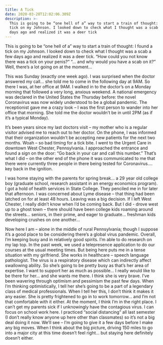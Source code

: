 ```yaml
---
title: A Tick
date: 2020-03-28T12:02:06.309Z
description: >-
  This is going to be “one hell of a” way to start a train of thought: I found a
  tick on my Johnson. I looked down to check what I thought was a scab a few
  days ago and realized it was a deer tick
---
```

This is going to be “one hell of a” way to start a train of thought: I found a tick on my Johnson. I looked down to check what I thought was a scab a few days ago and realized it was a deer tick. “How could you not know there was a tick on your penis?” “… and why would you have a scab on it?” Well, there’s a lot going on at the moment…

This was Sunday (exactly one week ago). I was surprised when the doctor answered my call… she told me to come in the following day at 9AM. So there I was, at her office at 9AM. I walked in to the doctor’s on a Monday morning that followed a very long, anxious weekend. A national emergency was declared in the United States the Thursday before: the novel Coronavirus was now widely understood to be a global pandemic. The receptionist gave me a crazy look – I was the first person to wander into her office that morning. She told me the doctor wouldn’t be in until 2PM (as if it’s a typical Monday).

It’s been years since my last doctors visit – my mother who is a regular visitor advised me to reach out to her doctor. On the phone, I was informed that their organization wouldn’t be accepting new patients for the next two months. Woah – so bad timing for a tick bite. I went to the Urgent Care in downtown West Chester, Pennsylvania. I approached the entrance and found a sign on the door: “Go back in your car and call this number.” That’s what I did – on the other end of the phone it was communicated to me that there were currently three people in there being tested for Coronavirus…. key back in the ignition.

I was home staying with the parents for spring break… a 29 year old college boy (graduate school, research assistant in an energy economics program). I got a hold of health services in State College. They penciled me in for later that afternoon. I was concerned about Lyme disease – that thing had been latched on for at least 48 hours. Leaving was a big decision. If I left West Chester, I really didn’t know when I’d be coming back. But I did - drove west up to a ghost town – there should have been college kids roaming around the streets… seniors, in their prime, and eager to graduate… freshman kids developing crushes on one another…

Now here I am – alone in the middle of rural Pennsylvania; though I suppose it’s a good place to be considering there’s a global virus pandemic. Overall, I’m keeping busy and in relatively good spirits. I’m able to do research on my lap top. In the past week, we used a telepresence application to do our courses at the usual meeting times. But being here puts me in a tense situation with my girlfriend. She works in healthcare – speech language pathologist. The virus is a respiratory disease which can indirectly affect swallowing ability. So she’s going to be pretty busy as that’s her area of expertise. I want to support her as much as possible… I really would like to be there for her… and she wants me there. I think she is very brave. I’ve been wavering through optimism and pessimism the past few days. When I’m thinking optimistically, I tell her she’s going to be a part of a legendary class of medical professionals. When I tell her this, I don’t think it makes it any easier. She is pretty frightened to go in to work tomorrow… and I’m not that comfortable with it either. At the moment, I think I’m in the right place. I can’t get my parents sick if I unknowingly have the contagious virus. I can focus on school work here. I practiced “social distancing” all last semester (I don’t really know anyone up here other than classmates) so it’s not a big deal doing it now. We’ll see – I’m going to give it a few days before I make any big moves. When I think about the big picture, driving 150 miles to go into a major city at this time doesn’t feel right… but staying here definitely doesn’t either.
